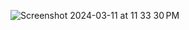 ![Screenshot 2024-03-11 at 11 33 30 PM](https://github.com/imhalid/pixel-profile-generator/assets/40598819/f2712cde-cca3-4259-88ba-88513400eb44)
